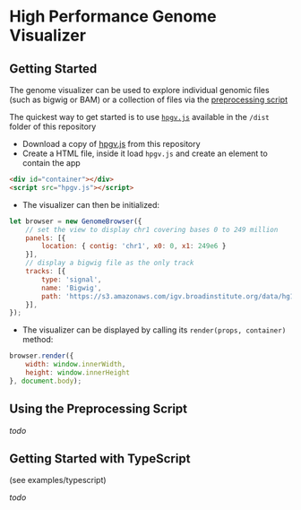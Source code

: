 # High Performance Genome Visualizer

## Getting Started

The genome visualizer can be used to explore individual genomic files (such as bigwig or BAM) or a collection of files via the [preprocessing script](#Using-the-Preprocessing-Script)

The quickest way to get started is to use [`hpgv.js`](https://raw.githubusercontent.com/VALIS-software/High-Performance-Genome-Visualizer/master/dist/hpgv.js?token=ADkdENDxMTYiHKUCsbbAxUHGeMXPJD8qks5b6czowA%3D%3D) available in the `/dist` folder of this repository
- Download a copy of [hpgv.js](https://raw.githubusercontent.com/VALIS-software/High-Performance-Genome-Visualizer/master/dist/hpgv.js?token=ADkdENDxMTYiHKUCsbbAxUHGeMXPJD8qks5b6czowA%3D%3D) from this repository
- Create a HTML file, inside it load `hpgv.js` and create an element to contain the app
```html
<div id="container"></div>
<script src="hpgv.js"></script>
```
- The visualizer can then be initialized:
```javascript
let browser = new GenomeBrowser({
    // set the view to display chr1 covering bases 0 to 249 million
    panels: [{
        location: { contig: 'chr1', x0: 0, x1: 249e6 }
    }],
    // display a bigwig file as the only track
    tracks: [{
        type: 'signal',
        name: 'Bigwig',
        path: 'https://s3.amazonaws.com/igv.broadinstitute.org/data/hg19/encode/wgEncodeBroadHistoneGm12878H3k4me3StdSig.bigWig',
    }],
});
```
- The visualizer can be displayed by calling its `render(props, container)` method:
```javascript
browser.render({
    width: window.innerWidth,
    height: window.innerHeight
}, document.body);
```


## Using the Preprocessing Script
*todo*

## Getting Started with TypeScript
(see examples/typescript)

*todo*
